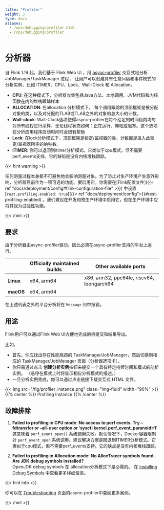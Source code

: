 ```yaml
---
title: "Profiler"
weight: 3
type: docs
aliases:
  - /ops/debugging/profiler.html
  - /ops/debugging/profiler
---
```

<!--
Licensed to the Apache Software Foundation (ASF) under one
or more contributor license agreements.  See the NOTICE file
distributed with this work for additional information
regarding copyright ownership.  The ASF licenses this file
to you under the Apache License, Version 2.0 (the
"License"); you may not use this file except in compliance
with the License.  You may obtain a copy of the License at

  http://www.apache.org/licenses/LICENSE-2.0

Unless required by applicable law or agreed to in writing,
software distributed under the License is distributed on an
"AS IS" BASIS, WITHOUT WARRANTIES OR CONDITIONS OF ANY
KIND, either express or implied.  See the License for the
specific language governing permissions and limitations
under the License.
-->

# 分析器

自 Flink 1.19 起，我们基于 Flink Web UI ，用 [async-profiler](https://github.com/async-profiler/async-profiler) 交互式地分析JobManager/TaskManager 进程， 让用户可以创建具有任意间隔和事件模式的分析实例，比如 ITIMER、CPU、Lock、Wall-Clock 和 Allocation。

- **CPU**: 在这种模式下，分析器收集包括Java方法、本地调用、JVM代码和内核函数在内的堆栈跟踪样本
- **ALLOCATION**: 在allocation 分析模式下， 每个调用跟踪的顶部框架是被分配对象的类，以及对分配的TLAB或TLAB之外的对象的总大小的计数。
- **Wall-clock**: Wall-Clock选项使得async-profiler在每个给定的时间段内均匀对所有线程进行采样，无论线程状态如何：正在运行、睡眠或阻塞。这个选项在分析应用程序启动时间时会很有帮助
- **Lock**: 在lock分析模式下，顶部框架是锁定/监视器的类，计数器是进入此锁定/监视器所需的纳秒数。
- **ITIMER**: 你可以退回到itimer分析模式。它类似于cpu模式，但不需要perf_events支持。它的缺陷是没有内核堆栈跟踪。

{{< hint warning >}}

任何测量过程本身都不可避免地会影响测量对象。为了防止对生产环境产生意外影响，分析器目前作为一项可选的功能。要启用它，你需要在[Flink配置文件]({{< ref "docs/deployment/config#flink-configuration-file" >}}) 中设置 [`rest.profiling.enabled: true`]({{< ref "docs/deployment/config">}}#rest-profiling-enabled) 。我们建议在开发和预生产环境中启用它，但在生产环境中应将其视为试验性功能。

{{< /hint >}}


## 要求
由于分析器由async-profiler驱动，因此必须在async-profiler支持的平台上运行。

|           | Officially maintained builds | Other available ports                     |
|-----------|------------------------------|-------------------------------------------|
| **Linux** | x64, arm64                   | x86, arm32, ppc64le, riscv64, loongarch64 |
| **macOS** | x64, arm64                   |                                           |

在上述列表之外的平台分析将在 `Message` 列中报错。


##  用途
Flink用户可以通过Flink Web UI方便地完成剖析提交和结果导出。

比如，
- 首先，你应找出存在性能瓶颈的 TaskManager/JobManager，然后切换到相应的 TaskManager/JobManager 页面（分析器选项卡）。
- 你只需通过点击 **创建分析实例**按钮来提交一个具有特定持续时间和模式的剖析实例。 （悬停在模式上时将显示相应分析模式的描述。）
- 一旦分析实例完成，你可以通过点击链接下载交互式 HTML 文件。

{{< img src="/fig/profiler_instance.png" class="img-fluid" width="90%" >}}
{{% center %}}
Profiling Instance
{{% /center %}}


## 故障排除
1. **Failed to profiling in CPU mode: No access to perf events. Try –fdtransfer or –all-user option or ‘sysctl kernel.perf_event_paranoid=1’** \
   这意味着 `perf_event_open()` 系统调用失败。默认情况下，Docker容器限制对 `perf_event_open` 系统调用。建议解决方案是回退到ITIMER分析模式。它类似于cpu模式，但不需要perf_events支持。它的缺点是没有内核堆栈跟踪。

2. **Failed to profiling in Allocation mode: No AllocTracer symbols found. Are JDK debug symbols installed?** \
   OpenJDK debug symbols 在 allocation分析模式下是必需的。 在 [Installing Debug Symbols](https://github.com/async-profiler/async-profiler?tab=readme-ov-file#installing-debug-symbols) 中查看更多详细信息。

{{< hint info >}}

你可以在 [Troubleshooting](https://github.com/async-profiler/async-profiler?tab=readme-ov-file#troubleshooting) 页面的async-profiler中查阅更多案例。

{{< /hint >}}
